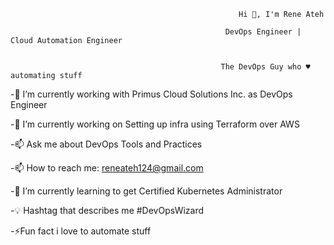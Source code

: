                                                       Hi 👋, I'm Rene Ateh

                                                    DevOps Engineer | Cloud Automation Engineer
                                          
                                                    
                                                   The DevOps Guy who ♥ automating stuff
                                                    
                                                    
-🏢 I’m currently working with  Primus Cloud Solutions Inc. as DevOps Engineer

-🌱 I’m currently working on Setting up infra using Terraform over AWS

-📫 Ask me about DevOps Tools and Practices

-📫 How to reach me: reneateh124@gmail.com

-🌱 I’m currently learning to get Certified Kubernetes Administrator

-💡 Hashtag that describes me #DevOpsWizard

-⚡Fun fact i love to automate stuff





